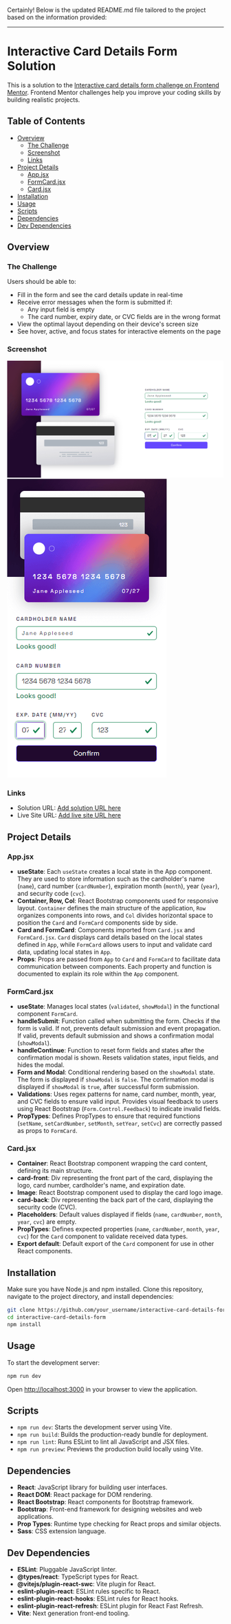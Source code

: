 Certainly! Below is the updated README.md file tailored to the project based on the information provided:

---

# Interactive Card Details Form Solution

This is a solution to the [Interactive card details form challenge on Frontend Mentor](https://www.frontendmentor.io/challenges/interactive-card-details-form-XpS8cKZDWw). Frontend Mentor challenges help you improve your coding skills by building realistic projects.

## Table of Contents

- [Overview](#overview)
  - [The Challenge](#the-challenge)
  - [Screenshot](#screenshot)
  - [Links](#links)
- [Project Details](#project-details)
  - [App.jsx](#appjsx)
  - [FormCard.jsx](#formcardjsx)
  - [Card.jsx](#cardjsx)
- [Installation](#installation)
- [Usage](#usage)
- [Scripts](#scripts)
- [Dependencies](#dependencies)
- [Dev Dependencies](#dev-dependencies)

## Overview

### The Challenge

Users should be able to:

- Fill in the form and see the card details update in real-time
- Receive error messages when the form is submitted if:
  - Any input field is empty
  - The card number, expiry date, or CVC fields are in the wrong format
- View the optimal layout depending on their device's screen size
- See hover, active, and focus states for interactive elements on the page

### Screenshot

![Interactive Card Details Form](./src/assets/design/desktop1.png)
![Interactive Card Details Form](./src/assets/design/mobile1.png)

### Links

- Solution URL: [Add solution URL here](https://your-solution-url.com)
- Live Site URL: [Add live site URL here](https://your-live-site-url.com)

## Project Details

### App.jsx

- **useState**: Each `useState` creates a local state in the App component. They are used to store information such as the cardholder's name (`name`), card number (`cardNumber`), expiration month (`month`), year (`year`), and security code (`cvc`).
- **Container, Row, Col**: React Bootstrap components used for responsive layout. `Container` defines the main structure of the application, `Row` organizes components into rows, and `Col` divides horizontal space to position the `Card` and `FormCard` components side by side.
- **Card and FormCard**: Components imported from `Card.jsx` and `FormCard.jsx`. `Card` displays card details based on the local states defined in `App`, while `FormCard` allows users to input and validate card data, updating local states in `App`.
- **Props**: Props are passed from `App` to `Card` and `FormCard` to facilitate data communication between components. Each property and function is documented to explain its role within the `App` component.

### FormCard.jsx

- **useState**: Manages local states (`validated`, `showModal`) in the functional component `FormCard`.
- **handleSubmit**: Function called when submitting the form. Checks if the form is valid. If not, prevents default submission and event propagation. If valid, prevents default submission and shows a confirmation modal (`showModal`).
- **handleContinue**: Function to reset form fields and states after the confirmation modal is shown. Resets validation states, input fields, and hides the modal.
- **Form and Modal**: Conditional rendering based on the `showModal` state. The form is displayed if `showModal` is `false`. The confirmation modal is displayed if `showModal` is `true`, after successful form submission.
- **Validations**: Uses regex patterns for name, card number, month, year, and CVC fields to ensure valid input. Provides visual feedback to users using React Bootstrap (`Form.Control.Feedback`) to indicate invalid fields.
- **PropTypes**: Defines PropTypes to ensure that required functions (`setName`, `setCardNumber`, `setMonth`, `setYear`, `setCvc`) are correctly passed as props to `FormCard`.

### Card.jsx

- **Container**: React Bootstrap component wrapping the card content, defining its main structure.
- **card-front**: Div representing the front part of the card, displaying the logo, card number, cardholder's name, and expiration date.
- **Image**: React Bootstrap component used to display the card logo image.
- **card-back**: Div representing the back part of the card, displaying the security code (CVC).
- **Placeholders**: Default values displayed if fields (`name`, `cardNumber`, `month`, `year`, `cvc`) are empty.
- **PropTypes**: Defines expected properties (`name`, `cardNumber`, `month`, `year`, `cvc`) for the `Card` component to validate received data types.
- **Export default**: Default export of the `Card` component for use in other React components.

## Installation

Make sure you have Node.js and npm installed. Clone this repository, navigate to the project directory, and install dependencies:

```bash
git clone https://github.com/your_username/interactive-card-details-form.git
cd interactive-card-details-form
npm install
```

## Usage

To start the development server:

```bash
npm run dev
```

Open [http://localhost:3000](http://localhost:3000) in your browser to view the application.

## Scripts

- `npm run dev`: Starts the development server using Vite.
- `npm run build`: Builds the production-ready bundle for deployment.
- `npm run lint`: Runs ESLint to lint all JavaScript and JSX files.
- `npm run preview`: Previews the production build locally using Vite.

## Dependencies

- **React**: JavaScript library for building user interfaces.
- **React DOM**: React package for DOM rendering.
- **React Bootstrap**: React components for Bootstrap framework.
- **Bootstrap**: Front-end framework for designing websites and web applications.
- **Prop Types**: Runtime type checking for React props and similar objects.
- **Sass**: CSS extension language.

## Dev Dependencies

- **ESLint**: Pluggable JavaScript linter.
- **@types/react**: TypeScript types for React.
- **@vitejs/plugin-react-swc**: Vite plugin for React.
- **eslint-plugin-react**: ESLint rules specific to React.
- **eslint-plugin-react-hooks**: ESLint rules for React hooks.
- **eslint-plugin-react-refresh**: ESLint plugin for React Fast Refresh.
- **Vite**: Next generation front-end tooling.
